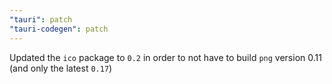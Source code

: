 ```yaml
---
"tauri": patch
"tauri-codegen": patch
---
```


Updated the `ico` package to `0.2` in order to not have to build `png` version 0.11 (and only the latest `0.17`)
